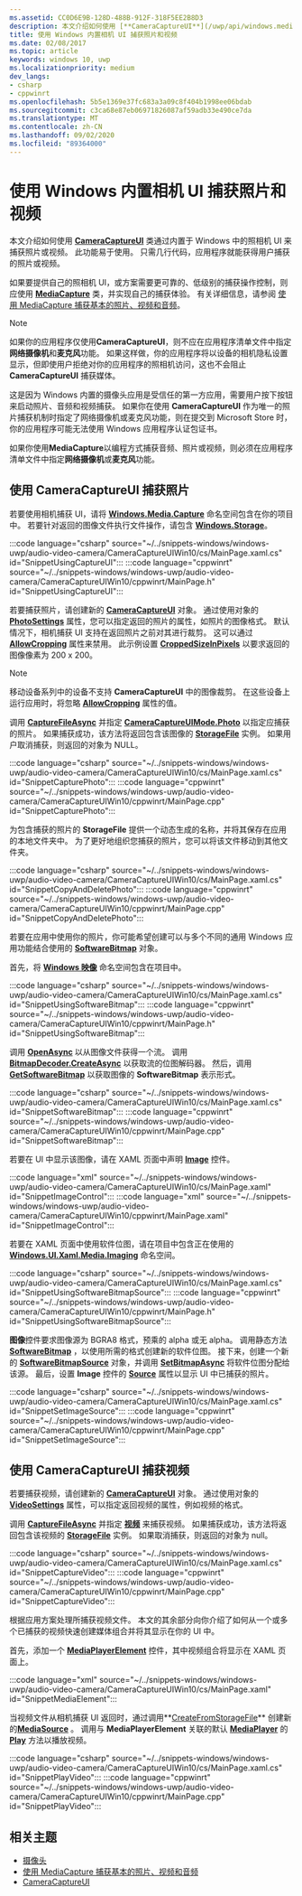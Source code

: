 ```yaml
---
ms.assetid: CC0D6E9B-128D-488B-912F-318F5EE2B8D3
description: 本文介绍如何使用 [**CameraCaptureUI**](/uwp/api/windows.media.capture.cameracaptureui) 类通过内置于 Windows 中的照相机 UI 来捕获照片或视频。
title: 使用 Windows 内置相机 UI 捕获照片和视频
ms.date: 02/08/2017
ms.topic: article
keywords: windows 10, uwp
ms.localizationpriority: medium
dev_langs:
- csharp
- cppwinrt
ms.openlocfilehash: 5b5e1369e37fc683a3a09c8f404b1998ee06bdab
ms.sourcegitcommit: c3ca68e87eb06971826087af59adb33e490ce7da
ms.translationtype: MT
ms.contentlocale: zh-CN
ms.lasthandoff: 09/02/2020
ms.locfileid: "89364000"
---
```

# <a name="capture-photos-and-video-with-the-windows-built-in-camera-ui"></a>使用 Windows 内置相机 UI 捕获照片和视频

本文介绍如何使用 [**CameraCaptureUI**](/uwp/api/windows.media.capture.cameracaptureui) 类通过内置于 Windows 中的照相机 UI 来捕获照片或视频。 此功能易于使用。 只需几行代码，应用程序就能获得用户捕获的照片或视频。

如果要提供自己的照相机 UI，或方案需要更可靠的、低级别的捕获操作控制，则应使用 [**MediaCapture**](/uwp/api/Windows.Media.Capture.MediaCapture) 类，并实现自己的捕获体验。 有关详细信息，请参阅 [使用 MediaCapture 捕获基本的照片、视频和音频](basic-photo-video-and-audio-capture-with-MediaCapture.md)。

> [!NOTE]
> 如果你的应用程序仅使用**CameraCaptureUI**，则不应在应用程序清单文件中指定**网络摄像机**和**麦克风**功能。 如果这样做，你的应用程序将以设备的相机隐私设置显示，但即使用户拒绝对你的应用程序的照相机访问，这也不会阻止 **CameraCaptureUI** 捕获媒体。 <p>这是因为 Windows 内置的摄像头应用是受信任的第一方应用，需要用户按下按钮来启动照片、音频和视频捕获。 如果你在使用 **CameraCaptureUI** 作为唯一的照片捕获机制时指定了网络摄像机或麦克风功能，则在提交到 Microsoft Store 时，你的应用程序可能无法使用 Windows 应用程序认证包证书。<p>
如果你使用**MediaCapture**以编程方式捕获音频、照片或视频，则必须在应用程序清单文件中指定**网络摄像机**或**麦克风**功能。

## <a name="capture-a-photo-with-cameracaptureui"></a>使用 CameraCaptureUI 捕获照片

若要使用相机捕获 UI，请将 [**Windows.Media.Capture**](/uwp/api/Windows.Media.Capture) 命名空间包含在你的项目中。 若要针对返回的图像文件执行文件操作，请包含 [**Windows.Storage**](/uwp/api/Windows.Storage)。

:::code language="csharp" source="~/../snippets-windows/windows-uwp/audio-video-camera/CameraCaptureUIWin10/cs/MainPage.xaml.cs" id="SnippetUsingCaptureUI":::
:::code language="cppwinrt" source="~/../snippets-windows/windows-uwp/audio-video-camera/CameraCaptureUIWin10/cppwinrt/MainPage.h" id="SnippetUsingCaptureUI":::

若要捕获照片，请创建新的 [**CameraCaptureUI**](/uwp/api/Windows.Media.Capture.CameraCaptureUI) 对象。 通过使用对象的 [**PhotoSettings**](/uwp/api/windows.media.capture.cameracaptureui.photosettings) 属性，您可以指定返回的照片的属性，如照片的图像格式。 默认情况下，相机捕获 UI 支持在返回照片之前对其进行裁剪。 这可以通过 [**AllowCropping**](/uwp/api/windows.media.capture.cameracaptureuiphotocapturesettings.allowcropping) 属性来禁用。 此示例设置 [**CroppedSizeInPixels**](/uwp/api/windows.media.capture.cameracaptureuiphotocapturesettings.croppedsizeinpixels) 以要求返回的图像像素为 200 x 200。

> [!NOTE]
> 移动设备系列中的设备不支持 **CameraCaptureUI** 中的图像裁剪。 在这些设备上运行应用时，将忽略 [**AllowCropping**](/uwp/api/windows.media.capture.cameracaptureuiphotocapturesettings.allowcropping) 属性的值。

调用 [**CaptureFileAsync**](/uwp/api/windows.media.capture.cameracaptureui.capturefileasync) 并指定 [**CameraCaptureUIMode.Photo**](/uwp/api/Windows.Media.Capture.CameraCaptureUIMode) 以指定应捕获的照片。 如果捕获成功，该方法将返回包含该图像的 [**StorageFile**](/uwp/api/Windows.Storage.StorageFile) 实例。 如果用户取消捕获，则返回的对象为 NULL。

:::code language="csharp" source="~/../snippets-windows/windows-uwp/audio-video-camera/CameraCaptureUIWin10/cs/MainPage.xaml.cs" id="SnippetCapturePhoto":::
:::code language="cppwinrt" source="~/../snippets-windows/windows-uwp/audio-video-camera/CameraCaptureUIWin10/cppwinrt/MainPage.cpp" id="SnippetCapturePhoto":::

为包含捕获的照片的 **StorageFile** 提供一个动态生成的名称，并将其保存在应用的本地文件夹中。 为了更好地组织您捕获的照片，您可以将该文件移动到其他文件夹。

:::code language="csharp" source="~/../snippets-windows/windows-uwp/audio-video-camera/CameraCaptureUIWin10/cs/MainPage.xaml.cs" id="SnippetCopyAndDeletePhoto":::
:::code language="cppwinrt" source="~/../snippets-windows/windows-uwp/audio-video-camera/CameraCaptureUIWin10/cppwinrt/MainPage.cpp" id="SnippetCopyAndDeletePhoto":::

若要在应用中使用你的照片，你可能希望创建可以与多个不同的通用 Windows 应用功能结合使用的 [**SoftwareBitmap**](/uwp/api/Windows.Graphics.Imaging.SoftwareBitmap) 对象。

首先，将 [**Windows 映像**](/uwp/api/Windows.Graphics.Imaging) 命名空间包含在项目中。

:::code language="csharp" source="~/../snippets-windows/windows-uwp/audio-video-camera/CameraCaptureUIWin10/cs/MainPage.xaml.cs" id="SnippetUsingSoftwareBitmap":::
:::code language="cppwinrt" source="~/../snippets-windows/windows-uwp/audio-video-camera/CameraCaptureUIWin10/cppwinrt/MainPage.h" id="SnippetUsingSoftwareBitmap":::

调用 [**OpenAsync**](/uwp/api/windows.storage.istoragefile.openasync) 以从图像文件获得一个流。 调用 [**BitmapDecoder.CreateAsync**](/uwp/api/windows.graphics.imaging.bitmapdecoder.createasync) 以获取流的位图解码器。 然后，调用 [**GetSoftwareBitmap**](/uwp/api/windows.graphics.imaging.bitmapdecoder.getsoftwarebitmapasync) 以获取图像的 **SoftwareBitmap** 表示形式。

:::code language="csharp" source="~/../snippets-windows/windows-uwp/audio-video-camera/CameraCaptureUIWin10/cs/MainPage.xaml.cs" id="SnippetSoftwareBitmap":::
:::code language="cppwinrt" source="~/../snippets-windows/windows-uwp/audio-video-camera/CameraCaptureUIWin10/cppwinrt/MainPage.cpp" id="SnippetSoftwareBitmap":::

若要在 UI 中显示该图像，请在 XAML 页面中声明 [**Image**](/uwp/api/Windows.UI.Xaml.Controls.Image) 控件。

:::code language="xml" source="~/../snippets-windows/windows-uwp/audio-video-camera/CameraCaptureUIWin10/cs/MainPage.xaml" id="SnippetImageControl":::
:::code language="xml" source="~/../snippets-windows/windows-uwp/audio-video-camera/CameraCaptureUIWin10/cppwinrt/MainPage.xaml" id="SnippetImageControl":::

若要在 XAML 页面中使用软件位图，请在项目中包含正在使用的 [**Windows.UI.Xaml.Media.Imaging**](/uwp/api/Windows.UI.Xaml.Media.Imaging) 命名空间。

:::code language="csharp" source="~/../snippets-windows/windows-uwp/audio-video-camera/CameraCaptureUIWin10/cs/MainPage.xaml.cs" id="SnippetUsingSoftwareBitmapSource":::
:::code language="cppwinrt" source="~/../snippets-windows/windows-uwp/audio-video-camera/CameraCaptureUIWin10/cppwinrt/MainPage.h" id="SnippetUsingSoftwareBitmapSource":::

**图像**控件要求图像源为 BGRA8 格式，预乘的 alpha 或无 alpha。 调用静态方法 [**SoftwareBitmap**](/uwp/api/windows.graphics.imaging.softwarebitmap.convert) ，以使用所需的格式创建新的软件位图。 接下来，创建一个新的 [**SoftwareBitmapSource**](/uwp/api/Windows.UI.Xaml.Media.Imaging.SoftwareBitmapSource) 对象，并调用 [**SetBitmapAsync**](/uwp/api/windows.ui.xaml.media.imaging.softwarebitmapsource.setbitmapasync) 将软件位图分配给该源。 最后，设置 **Image** 控件的 [**Source**](/uwp/api/windows.ui.xaml.controls.image.source) 属性以显示 UI 中已捕获的照片。

:::code language="csharp" source="~/../snippets-windows/windows-uwp/audio-video-camera/CameraCaptureUIWin10/cs/MainPage.xaml.cs" id="SnippetSetImageSource":::
:::code language="cppwinrt" source="~/../snippets-windows/windows-uwp/audio-video-camera/CameraCaptureUIWin10/cppwinrt/MainPage.cpp" id="SnippetSetImageSource":::

## <a name="capture-a-video-with-cameracaptureui"></a>使用 CameraCaptureUI 捕获视频

若要捕获视频，请创建新的 [**CameraCaptureUI**](/uwp/api/Windows.Media.Capture.CameraCaptureUI) 对象。 通过使用对象的 [**VideoSettings**](/uwp/api/windows.media.capture.cameracaptureui.videosettings) 属性，可以指定返回视频的属性，例如视频的格式。

调用 [**CaptureFileAsync**](/uwp/api/windows.media.capture.cameracaptureui.capturefileasync) 并指定 [**视频**](/uwp/api/windows.media.capture.cameracaptureui.videosettings) 来捕获视频。 如果捕获成功，该方法将返回包含该视频的 [**StorageFile**](/uwp/api/Windows.Storage.StorageFile) 实例。 如果取消捕获，则返回的对象为 null。

:::code language="csharp" source="~/../snippets-windows/windows-uwp/audio-video-camera/CameraCaptureUIWin10/cs/MainPage.xaml.cs" id="SnippetCaptureVideo":::
:::code language="cppwinrt" source="~/../snippets-windows/windows-uwp/audio-video-camera/CameraCaptureUIWin10/cppwinrt/MainPage.cpp" id="SnippetCaptureVideo":::

根据应用方案处理所捕获视频文件。 本文的其余部分向你介绍了如何从一个或多个已捕获的视频快速创建媒体组合并将其显示在你的 UI 中。

首先，添加一个 [**MediaPlayerElement**](/uwp/api/Windows.UI.Xaml.Controls.MediaPlayerElement) 控件，其中视频组合将显示在 XAML 页面上。

:::code language="xml" source="~/../snippets-windows/windows-uwp/audio-video-camera/CameraCaptureUIWin10/cs/MainPage.xaml" id="SnippetMediaElement":::

当视频文件从相机捕获 UI 返回时，通过调用**[CreateFromStorageFile](/uwp/api/windows.media.core.mediasource.createfromstoragefile)** 创建新的[**MediaSource**](/uwp/api/windows.media.core.mediasource) 。 调用与 **MediaPlayerElement** 关联的默认 **[MediaPlayer](/uwp/api/windows.media.playback.mediaplayer)** 的 **[Play](/uwp/api/windows.media.playback.mediaplayer.Play)** 方法以播放视频。

:::code language="csharp" source="~/../snippets-windows/windows-uwp/audio-video-camera/CameraCaptureUIWin10/cs/MainPage.xaml.cs" id="SnippetPlayVideo":::
:::code language="cppwinrt" source="~/../snippets-windows/windows-uwp/audio-video-camera/CameraCaptureUIWin10/cppwinrt/MainPage.cpp" id="SnippetPlayVideo":::

## <a name="related-topics"></a>相关主题

* [摄像头](camera.md)
* [使用 MediaCapture 捕获基本的照片、视频和音频](basic-photo-video-and-audio-capture-with-MediaCapture.md)
* [CameraCaptureUI](/uwp/api/Windows.Media.Capture.CameraCaptureUI)
